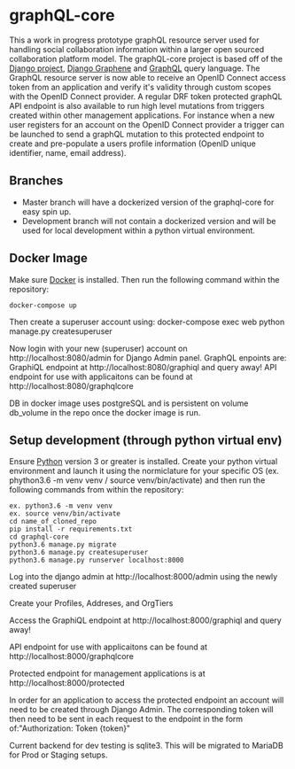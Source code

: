 # graphQL-core
This a work in progress prototype graphQL resource server used for handling social collaboration information within a larger open sourced collaboration platform model.  The graphQL-core project is based off of the [Django project](https://www.djangoproject.com/), [Django Graphene](https://github.com/graphql-python/graphene-django) and [GraphQL](http://graphql.org/) query language.  The GraphQL resource server is now able to receive an OpenID Connect access token from an application and verify it's validity through custom scopes with the OpenID Connect provider.  A regular DRF token protected graphQL API endpoint is also available to run high level mutations from triggers created within other management applications.  For instance when a new user registers for an account on the OpenID Connect provider a trigger can be launched to send a graphQL mutation to this protected endpoint to create and pre-populate a users profile information (OpenID unique identifier, name, email address).

## Branches
- Master branch will have a dockerized version of the graphql-core for easy spin up.
- Development branch will not contain a dockerized version and will be used for local development within a python virtual environment.

## Docker Image
Make sure [Docker](https://www.docker.com/) is installed. Then run the following command within the repository:

    docker-compose up

Then create a superuser account using:
    docker-compose exec web python manage.py createsuperuser

Now login with your new (superuser) account on http://localhost:8080/admin for Django Admin panel.
GraphQL enpoints are:
    GraphiQL endpoint at http://localhost:8080/graphiql and query away!
    API endpoint for use with applicaitons can be found at http://localhost:8080/graphqlcore

DB in docker image uses postgreSQL and is persistent on volume db_volume in the repo once the docker image is run.

## Setup development (through python virtual env)
Ensure [Python](https://www.python.org/downloads/) version 3 or greater is installed.  Create your python virtual environment and launch it using the normiclature for your specific OS (ex. phython3.6 -m venv venv / source venv/bin/activate) and then run the following commands from within the repository:

    ex. python3.6 -m venv venv
    ex. source venv/bin/activate
    cd name_of_cloned_repo
    pip install -r requirements.txt
    cd graphql-core
    python3.6 manage.py migrate
    python3.6 manage.py createsuperuser
    python3.6 manage.py runserver localhost:8000    
  
Log into the django admin at http://localhost:8000/admin using the newly created superuser

Create your Profiles, Addreses, and OrgTiers

Access the GraphiQL endpoint at http://localhost:8000/graphiql and query away!

API endpoint for use with applicaitons can be found at http://localhost:8000/graphqlcore

Protected endpoint for management applications is at http://localhost:8000/protected

In order for an application to access the protected endpoint an account will need to be created through Django Admin.  The corresponding token will then need to be sent in each request to the endpoint in the form of:"Authorization: Token {token}"

Current backend for dev testing is sqlite3.  This will be migrated to MariaDB for Prod or Staging setups.

